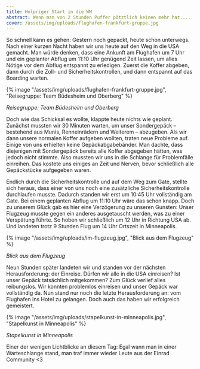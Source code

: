 ```yaml
---
title: Holpriger Start in die WM
abstract: Wenn man von 2 Stunden Puffer pötztlich keinen mehr hat....
cover: /assets/img/uploads/flughafen-frankfurt-gruppe.jpg
---
```

So schnell kann es gehen: Gestern noch gepackt, heute schon unterwegs. Nach einer kurzen Nacht haben wir uns heute auf den Weg in die USA gemacht. Man würde denken, dass eine Ankunft am Flughafen um 7 Uhr und ein geplanter Abflug um 11:10 Uhr genügend Zeit lassen, um alles Nötige vor dem Abflug entspannt zu erledigen. Zuerst die Koffer abgeben, dann durch die Zoll- und Sicherheitskontrollen, und dann entspannt auf das Boarding warten.

{% image "/assets/img/uploads/flughafen-frankfurt-gruppe.jpg", "Reisegruppe: Team Büdesheim und Oberberg" %}

*Reisegruppe: Team Büdesheim und Oberberg*

Doch wie das Schicksal es wollte, klappte heute nichts wie geplant. Zunächst mussten wir 30 Minuten warten, um unser Sondergepäck – bestehend aus Munis, Renneinrädern und Weiterem – abzugeben. Als wir dann unsere normalen Koffer aufgeben wollten, traten neue Probleme auf. Einige von uns erhielten keine Gepäckabgabebänder. Man dachte, dass diejenigen mit Sondergepäck bereits alle Koffer abgegeben hätten, was jedoch nicht stimmte. Also mussten wir uns in die Schlange für Problemfälle einreihen. Das kostete uns einiges an Zeit und Nerven, bevor schließlich alle Gepäckstücke aufgegeben waren.

Endlich durch die Sicherheitskontrolle und auf dem Weg zum Gate, stellte sich heraus, dass einer von uns noch eine zusätzliche Sicherheitskontrolle durchlaufen musste. Dadurch standen wir erst um 10:45 Uhr vollständig am Gate. Bei einem geplanten Abflug um 11:10 Uhr wäre das schon knapp. Doch zu unserem Glück gab es hier eine Verzögerung zu unseren Gunsten: Unser Flugzeug musste gegen ein anderes ausgetauscht werden, was zu einer Verspätung führte. So hoben wir schließlich um 12 Uhr in Richtung USA ab. Und landeten trotz 9 Stunden Flug um 14 Uhr Ortszeit in Minneapolis.

{% image "/assets/img/uploads/im-flugzeug.jpg", "Blick aus dem Flugzeug" %}

*Blick aus dem Flugzeug*

Neun Stunden später landeten wir und standen vor der nächsten Herausforderung: der Einreise. Dürfen wir alle in die USA einreisen? Ist unser Gepäck tatsächlich mitgekommen? Zum Glück verlief alles reibungslos. Wir konnten problemlos einreisen und unser Gepäck war vollständig da. Nun stand nur noch die letzte Herausforderung an: vom Flughafen ins Hotel zu gelangen. Doch auch das haben wir erfolgreich gemeistert. 

{% image "/assets/img/uploads/stapelkunst-in-minneapolis.jpg", "Stapelkunst in Minneapolis" %}

*Stapelkunst in Minneapolis*

Einer der wenigen Lichtblicke an diesem Tag: Egal wann man in einer Warteschlange stand, man traf immer wieder Leute aus der Einrad Community <3
